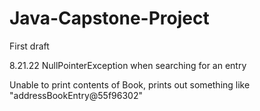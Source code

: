 # Java-Capstone-Project
First draft

8.21.22
NullPointerException when searching for an entry 

Unable to print contents of Book, prints out something like "addressBookEntry@55f96302"
